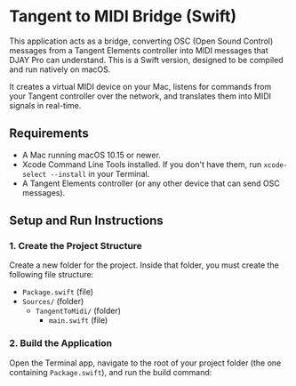 # Tangent to MIDI Bridge (Swift)

This application acts as a bridge, converting OSC (Open Sound Control) messages from a Tangent Elements controller into MIDI messages that DJAY Pro can understand. This is a Swift version, designed to be compiled and run natively on macOS.

It creates a virtual MIDI device on your Mac, listens for commands from your Tangent controller over the network, and translates them into MIDI signals in real-time.

## Requirements

- A Mac running macOS 10.15 or newer.
- Xcode Command Line Tools installed. If you don't have them, run `xcode-select --install` in your Terminal.
- A Tangent Elements controller (or any other device that can send OSC messages).

## Setup and Run Instructions

### 1. Create the Project Structure

Create a new folder for the project. Inside that folder, you must create the following file structure:

- `Package.swift` (file)
- `Sources/` (folder)
  - `TangentToMidi/` (folder)
    - `main.swift` (file)

### 2. Build the Application

Open the Terminal app, navigate to the root of your project folder (the one containing `Package.swift`), and run the build command:

